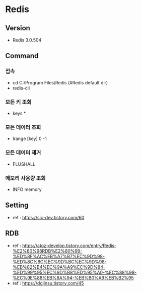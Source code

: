 # Redis

## Version
 - Redis 3.0.504

## Command

### 접속
 - cd C:\Program Files\Redis (#Redis default dir)
 - redis-cli

### 모든 키 조회
 - keys *

### 모든 데이터 조회
 - lrange [key] 0 -1

### 모든 데이터 제거
 - FLUSHALL

### 메모리 사용량 조회
 - INFO memory

## Setting
 - ref : https://sic-dev.tistory.com/60

## RDB
 - ref : https://atoz-develop.tistory.com/entry/Redis-%E2%80%98RDB%E2%80%99-%ED%8F%AC%EB%A7%B7%EC%9D%98-%ED%8C%8C%EC%9D%BC%EC%9D%98-%EB%82%B4%EC%9A%A9%EC%9D%84-%ED%99%95%EC%9D%B8%ED%95%A0-%EC%88%98-%EC%9E%88%EB%8A%94-%EB%B0%A9%EB%B2%95
 - ref : https://dgjinsu.tistory.com/45
